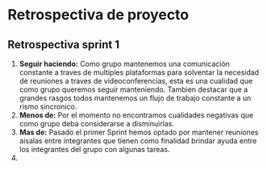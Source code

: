 # Retrospectiva de proyecto

## Retrospectiva sprint 1

1. **Seguir haciendo:** Como grupo mantenemos una comunicación constante a traves de multiples plataformas para solventar la necesidad de reuniones a traves de videoconferencias, esta es una cualidad que como grupo queremos seguir manteniendo. Tambien destacar que a grandes rasgos todos mantenemos un flujo de trabajo constante a un rismo sincronico.
2. **Menos de:** Por el momento no encontramos cualidades negativas que como grupo deba considerarse a disminuirlas.
3. **Mas de:** Pasado el primer Sprint hemos optado por mantener reuniones aisalas entre integrantes que tienen como finalidad brindar ayuda entre los integrantes del grupo con algunas tareas.
4. 
